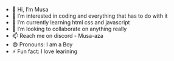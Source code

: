 - 👋 Hi, I’m Musa
- 👀 I’m interested in coding and everything that has to do with it
- 🌱 I’m currently learning html css and javascript
- 💞️ I’m looking to collaborate on anything really
- 📫 Reach me on discord - Musa-aza
- 😄 Pronouns: I am a Boy
- ⚡ Fun fact: I love learining

<!---
Musa-aza/Musa-aza is a ✨ special ✨ repository because its `README.md` (this file) appears on your GitHub profile.
You can click the Preview link to take a look at your changes.
--->

